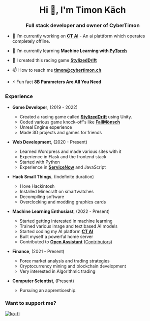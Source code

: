 <h1 align="center">Hi 👋, I'm Timon Käch</h1>
<h3 align="center">Full stack developer and owner of CyberTimon</h3>

- 🔭 I’m currently working on **[CT AI](https://www.ct-ai.ch/)** - An ai plattform which operates completely offline.

- 🌱 I’m currently learning **Machine Learning with [PyTorch](https://pytorch.org/features/)**

- 🚗 I created this racing game **[StylizedDrift](https://cybertimon.ch/stylizeddrift/)**

- 📫 How to reach me **timon@cybertimon.ch**

- ⚡ Fun fact **8B Parameters Are All You Need**

<h3 align="left">Experience</h3>

* **Game Developer**, (2019 - 2022)
  * Created a racing game called **[StylizedDrift](https://cybertimon.ch/stylizeddrift/)** using Unity.
  * Coded various game knock-off's like **[FallMönsch](https://cybertimon.itch.io/fallmoensch)**
  * Unreal Engine experience
  * Made 3D projects and games for friends

* **Web Development**, (2020 - Present)
  * Learned Wordpress and made various sites with it
  * Experience in Flask and the frontend stack
  * Started with Python
  * Experience in **[ServiceNow](https://www.servicenow.com/)** and JavaScript
 
* **Hack Small Things**, (Indefinite duration)
  * I love Hackintosh
  * Installed Minecraft on smartwatches
  * Decompiling software
  * Overclocking and modding graphics cards

* **Machine Learning Enthusiast**, (2022 - Present)
  * Started getting interested in machine learning
  * Trained various image and text based AI models
  * Started coding my AI platform **[CT AI](https://www.ct-ai.ch/)**
  * Built myself a powerful home server
  * Contributed to **[Open Assistant](https://open-assistant.io/)** ([Contributors](https://www.ykilcher.com/oa-contributors))
 
* **Finance**, (2021 - Present)
  * Forex market analysis and trading strategies
  * Cryptocurrency mining and blockchain development
  * Very interested in Algorithmic trading

* **Computer Scientist**, (Present)
  * Pursuing an apprenticeship.

<h3 align="left">Want to support me?</h3>

[![ko-fi](https://ko-fi.com/img/githubbutton_sm.svg)](https://ko-fi.com/cybertimon)
